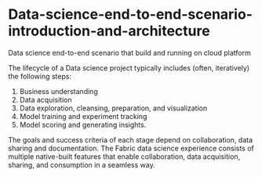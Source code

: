 # Data-science-end-to-end-scenario-introduction-and-architecture
Data science end-to-end scenario that build and running on cloud platform

The lifecycle of a Data science project typically includes (often, iteratively) the following steps:
1. Business understanding
2. Data acquisition
3. Data exploration, cleansing, preparation, and visualization
4. Model training and experiment tracking
5. Model scoring and generating insights.
   
The goals and success criteria of each stage depend on collaboration, data sharing and documentation. The Fabric data science experience consists of multiple native-built features that enable collaboration, data acquisition, sharing, and consumption in a seamless way.

